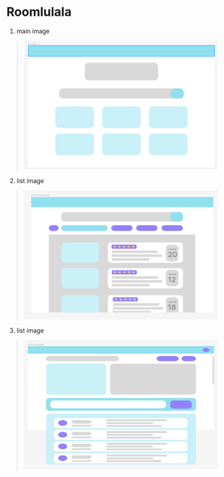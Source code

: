 # Roomlulala
1. main image   
><img src="./img/main.png" width="450px" height="300px" title="main" alt="main"></img><br/>
2. list image   
><img src="./img/list.png" width="450px" height="300px" title="main" alt="main"></img><br/>
3. list image   
><img src="./img/info.JPG" width="450px" height="300px" title="main" alt="main"></img><br/>